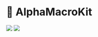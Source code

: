 # 🐺 AlphaMacroKit

[![](https://img.shields.io/endpoint?url=https%3A%2F%2Fswiftpackageindex.com%2Fapi%2Fpackages%2FArideno%2FAlphaMacroKit%2Fbadge%3Ftype%3Dswift-versions)](https://swiftpackageindex.com/Arideno/AlphaMacroKit)
[![](https://img.shields.io/endpoint?url=https%3A%2F%2Fswiftpackageindex.com%2Fapi%2Fpackages%2FArideno%2FAlphaMacroKit%2Fbadge%3Ftype%3Dplatforms)](https://swiftpackageindex.com/Arideno/AlphaMacroKit)
